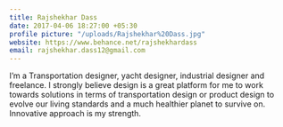 ```yaml
---
title: Rajshekhar Dass
date: 2017-04-06 18:27:00 +05:30
profile picture: "/uploads/Rajshekhar%20Dass.jpg"
website: https://www.behance.net/rajshekhardass
email: rajshekhar.dass12@gmail.com
---
```


I’m a Transportation designer, yacht designer, industrial designer and freelance. I strongly believe design is a great platform for me to work towards solutions in terms of transportation design or product design to evolve our living standards and a much healthier planet to survive on. Innovative approach is my strength.